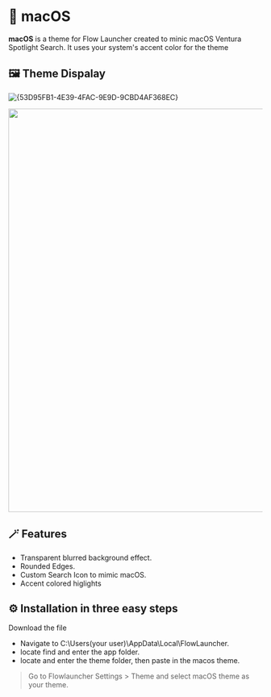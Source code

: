 # 🎨 macOS

**macOS** is a theme for Flow Launcher created to minic macOS Ventura Spotlight Search.
It uses your system's accent color for the theme

## 🖼️ Theme Dispalay
![{53D95FB1-4E39-4FAC-9E9D-9CBD4AF368EC}](https://github.com/user-attachments/assets/38570e99-824c-4e8e-a140-ba10c31a3f5f)

<img src="ttps://github.com/user-attachments/assets/38570e99-824c-4e8e-a140-ba10c31a3f5f" alt="" width="800">


## 🪄 Features

- Transparent blurred background effect.
- Rounded Edges.
- Custom Search Icon to mimic macOS.
- Accent colored higlights

## ⚙️ Installation in three easy steps
Download the file
-  Navigate to C:\Users\(your user)\AppData\Local\FlowLauncher.
-  locate find and enter the app folder.
-  locate and enter the theme folder, then paste in the macos theme.

>Go to Flowlauncher Settings > Theme and select macOS theme as your theme.
